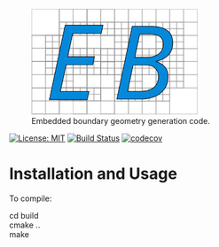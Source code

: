 <figure>
  <img src="assets/eb.svg" alt="eb logo" width=300px>
  <figcaption>
    Embedded boundary geometry generation code.
  </figcaption>
</figure>

[![License: MIT](https://img.shields.io/badge/License-MIT-yellow.svg)](https://opensource.org/licenses/MIT)
[![Build Status](https://travis-ci.com/mzweig/EmbeddedBoundary.svg?branch=master)](https://travis-ci.com/mzweig/EmbeddedBoundary)
[![codecov](https://codecov.io/gh/mzweig/EmbeddedBoundary/branch/master/graph/badge.svg?token=5vNvRffZSc)](undefined)

# Installation and Usage

To compile:

cd build  
cmake ..  
make
